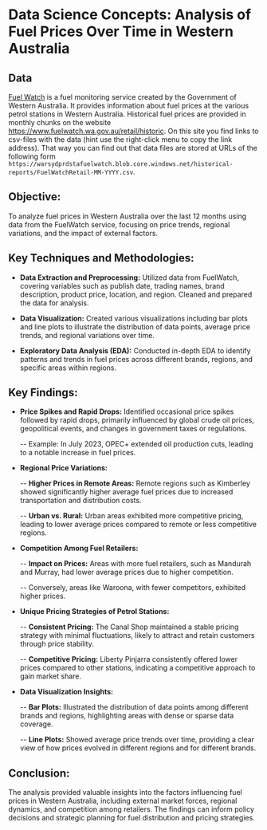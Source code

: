 # Data Science Concepts: Analysis of Fuel Prices Over Time in Western Australia

## Data

[Fuel Watch](https://www.fuelwatch.wa.gov.au) is a fuel monitoring service created by the Government of Western Australia. It provides information about fuel prices at the various petrol stations in Western Australia.
Historical fuel prices are provided in monthly chunks on the website https://www.fuelwatch.wa.gov.au/retail/historic. On this site you find links to csv-files with the data (hint use the right-click menu to copy the link address). That way you can find out that data files are stored at URLs of the following form `https://warsydprdstafuelwatch.blob.core.windows.net/historical-reports/FuelWatchRetail-MM-YYYY.csv`. 

## Objective:
To analyze fuel prices in Western Australia over the last 12 months using data from the FuelWatch service, focusing on price trends, regional variations, and the impact of external factors.

## Key Techniques and Methodologies:
- **Data Extraction and Preprocessing:** Utilized data from FuelWatch, covering variables such as publish date, trading names, brand description, product price, location, and region. Cleaned and prepared the data for analysis.

- **Data Visualization:** Created various visualizations including bar plots and line plots to illustrate the distribution of data points, average price trends, and regional variations over time.

- **Exploratory Data Analysis (EDA):** Conducted in-depth EDA to identify patterns and trends in fuel prices across different brands, regions, and specific areas within regions.

## Key Findings:
- **Price Spikes and Rapid Drops:** Identified occasional price spikes followed by rapid drops, primarily influenced by global crude oil prices, geopolitical events, and changes in government taxes or regulations.

  -- Example: In July 2023, OPEC+ extended oil production cuts, leading to a notable increase in fuel prices.

- **Regional Price Variations:**

  -- **Higher Prices in Remote Areas:** Remote regions such as Kimberley showed significantly higher average fuel prices due to increased transportation and distribution costs.

  -- **Urban vs. Rural:** Urban areas exhibited more competitive pricing, leading to lower average prices compared to remote or less competitive regions.

- **Competition Among Fuel Retailers:**

  -- **Impact on Prices:** Areas with more fuel retailers, such as Mandurah and Murray, had lower average prices due to higher competition.

  -- Conversely, areas like Waroona, with fewer competitors, exhibited higher prices.

- **Unique Pricing Strategies of Petrol Stations:**

  -- **Consistent Pricing:** The Canal Shop maintained a stable pricing strategy with minimal fluctuations, likely to attract and retain customers through price stability.

  -- **Competitive Pricing:** Liberty Pinjarra consistently offered lower prices compared to other stations, indicating a competitive approach to gain market share.

- **Data Visualization Insights:**

  -- **Bar Plots:** Illustrated the distribution of data points among different brands and regions, highlighting areas with dense or sparse data coverage.

  -- **Line Plots:** Showed average price trends over time, providing a clear view of how prices evolved in different regions and for different brands.

## Conclusion:
The analysis provided valuable insights into the factors influencing fuel prices in Western Australia, including external market forces, regional dynamics, and competition among retailers. The findings can inform policy decisions and strategic planning for fuel distribution and pricing strategies.

